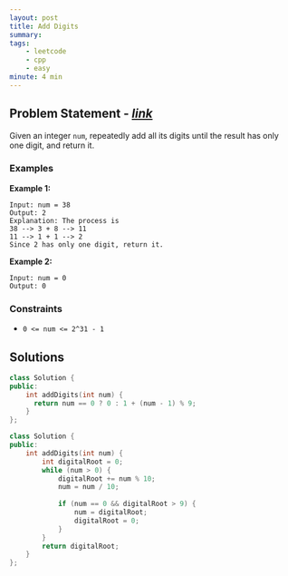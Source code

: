 ```yaml
---
layout: post
title: Add Digits
summary:
tags:
    - leetcode
    - cpp
    - easy
minute: 4 min
---
```


## Problem Statement - [*link*](https://leetcode.com/problems/add-digits)  

Given an integer `num`, repeatedly add all its digits until the result has only one digit, and return it.

### Examples

**Example 1:**  
```
Input: num = 38
Output: 2
Explanation: The process is
38 --> 3 + 8 --> 11
11 --> 1 + 1 --> 2 
Since 2 has only one digit, return it.
```

**Example 2:**  
```
Input: num = 0
Output: 0
```

### Constraints

+ `0 <= num <= 2^31 - 1`

## Solutions

```cpp
class Solution {
public:
    int addDigits(int num) {
      return num == 0 ? 0 : 1 + (num - 1) % 9;
    }
};
```


```cpp
class Solution {
public:
    int addDigits(int num) {
        int digitalRoot = 0;
        while (num > 0) {
            digitalRoot += num % 10;
            num = num / 10;
            
            if (num == 0 && digitalRoot > 9) {
                num = digitalRoot;
                digitalRoot = 0;  
            }    
        }     
        return digitalRoot;
    }
};
```
